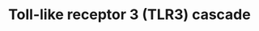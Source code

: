 ---
annotations:
- type: Pathway Ontology
  value: Toll-like receptor signaling pathway
authors:
- ReactomeTeam
- Fehrhart
- Eweitz
description: Toll-like receptor 3 (TLR3) as was shown for mammals is expressed on
  myeloid dendritic cells, respiratory epithelium, macrophages, and appears to play
  a central role in mediating the antiviral and inflammatory responses of the innate
  immunity in combating viral infections.<p>Mammalian TLR3 recognizes dsRNA, and that
  triggers the receptor to induce the activation of NF-kappaB and the production of
  type I interferons (IFNs). dsRNA-stimulated phosphorylation of two specific TLR3
  tyrosine residues (Tyr759 and Tyr858) is essential for initiating TLR3 signaling
  pathways.   View original pathway at [http://www.reactome.org/PathwayBrowser/#DIAGRAM=168164
  Reactome].
last-edited: 2021-05-07
organisms:
- Homo sapiens
redirect_from:
- /index.php/Pathway:WP3352
- /instance/WP3352
schema-jsonld:
- '@context': https://schema.org/
  '@id': https://wikipathways.github.io/pathways/WP3352.html
  '@type': Dataset
  creator:
    '@type': Organization
    name: WikiPathways
  description: Toll-like receptor 3 (TLR3) as was shown for mammals is expressed on
    myeloid dendritic cells, respiratory epithelium, macrophages, and appears to play
    a central role in mediating the antiviral and inflammatory responses of the innate
    immunity in combating viral infections.<p>Mammalian TLR3 recognizes dsRNA, and
    that triggers the receptor to induce the activation of NF-kappaB and the production
    of type I interferons (IFNs). dsRNA-stimulated phosphorylation of two specific
    TLR3 tyrosine residues (Tyr759 and Tyr858) is essential for initiating TLR3 signaling
    pathways.   View original pathway at [http://www.reactome.org/PathwayBrowser/#DIAGRAM=168164
    Reactome].
  keywords:
  - dsRNA:TLR3:TRIF:TRAF6
  - 'BIRC3 '
  - Ub
  - p-4S,T404-IRF3,p-S477,S479-IRF7
  - 'K63polyUb-RIPK1 '
  - dsRNA:TLR3
  - TRAF3:TICAM1:viral
  - 'TANK '
  - 'IRF3 '
  - 'CASP8(385-479) '
  - TBK1/IKK epsilon
  - 'UBC(229-304) '
  - TAB1:TAB2,TAB3:TAK1
  - 'TRAF3 '
  - TICAM1
  - TLR3 ligand
  - 'CASP8(217-374) '
  - SARM:TICAM1:viral
  - TLR3:TRIF:K63polyUb-TRAF3:K63polyUb-TANK:p-TBK1/p-IKKE:IRF3/IRF7
  - RIP3:TICAM1:activated TLR3
  - 'TICAM1 '
  - 'CHUK '
  - 'p-4S,T404-IRF3 '
  - 'K63polyUb-TRAF6 '
  - ligases
  - TLR3:TRIF:RIP1:FADD
  - SARM-1
  - 'UBB(1-76) '
  - TLR3:TICAM1:K63pUb-RIP1
  - IRF3,IRF7
  - Regulated Necrosis
  - 'MAP3K7 '
  - RIP1 ubiqutin
  - 'K63polyUb-TRAF3 '
  - 'p-S172-TBK1 '
  - 'Rotavirus dsRNA '
  - viral dsRNA :TLR3
  - IKKs complex
  - 'UBE2V1 '
  - 'IKBKG '
  - Apoptosis
  - 'IRF7 '
  - 'UBB(153-228) '
  - MAP kinase
  - TRAF3
  - TAK1 activates NFkB
  - 'UBE2D1 '
  - 'UBC(457-532) '
  - K63polyUb
  - activated
  - TLR3:TRIF:K63polyUb-TRAF3:K63polyUb-TANK:p-TBK1/p-IKKi
  - TANK
  - dsRNA:TLR3:TICAM1:RIPK1
  - TLR3:TRIF:RIP1:FADD:pro-caspase-8
  - TRAF6
  - TLR3 complexes
  - 'UBC(153-228) '
  - CHUK:IKBKB:IKBKG
  - 'TRAF6 '
  - 'UBB(77-152) '
  - 'RPS27A(1-76) '
  - and/or IRF7 dimer
  - 'dsRNA:TLR3:TRIF:polyUb-TRAF6:TAK1:TAB1:TAB2/TAB3: free polyUb chain'
  - TICAM1:activated
  - K63polyUb-TRAF3:TICAM1:activated TLR3
  - RIPK1
  - 'UBE2N '
  - 'CASP8(1-479) '
  - phosphorylated IRF3
  - 'UBC(1-76) '
  - 'p-T184,T187-MAP3K7 '
  - K63pUb-TANK:K63pUb-TRAF3:TICAM1:TLR3:viral dsRNA
  - 'dsRNA:TLR3:TRIF:pUb-TRAF6:TAB1:TAB2,TAB3:free polyUb: p-TAK1'
  - 'UBC(533-608) '
  - 'HBV dsRNA intermediate form '
  - 'UBC(381-456) '
  - TANK:K63-poly-Ub-TRAF3:TICAM1:viral dsRNA:TLR3
  - 'HSV1 dsRNA intermediate form '
  - 'HCV dsRNA intermediate form '
  - RIPK3
  - 'IKBKE '
  - ADP
  - 'K63polyUb '
  - by phosphorylation
  - dsRNA:TLR3:TICAM1
  - 'K63polyUb-TANK '
  - viral
  - 'RIPK3 '
  - activation
  - 'IKBKB '
  - 'UBA52(1-76) '
  - TLR3
  - 'SARM-1 '
  - ATP
  - dsRNA:TLR3:TICAM1:K63pUb-TRAF6
  - 'p-S477,S479-IRF7 '
  - 'Influenza A dsRNA intermediate form '
  - IKK related kinases
  - 'RIPK1 '
  - and activation of
  - 'TAB1 '
  - K63pUb-TRAF6:TAB1:TAB2,TAB3:free pUb:p-T-TAK1
  - 'FADD '
  - 'TAB3 '
  - active caspase-8
  - 'TBK1 '
  - 'UBE2D2 '
  - 'UBC(609-684) '
  - 'UBC(77-152) '
  - 'BIRC2 '
  - dsRNA:TLR3:TICAM1:K63pUb-RIP1:CHUK:IKBKB:IKBKG
  - 'p-S172-IKBKE '
  - 'UBE2D3 '
  - 'TLR3 '
  - CASP8(1-479)
  - FADD
  - 'UBC(305-380) '
  - 'TAB2 '
  license: CC0
  name: Toll-like receptor 3 (TLR3) cascade
seo: CreativeWork
title: Toll-like receptor 3 (TLR3) cascade
wpid: WP3352
---
